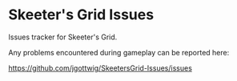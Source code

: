 # Skeeter's Grid Issues
Issues tracker for Skeeter's Grid.

Any problems encountered during gameplay can be reported here:

https://github.com/jgottwig/SkeetersGrid-Issues/issues
